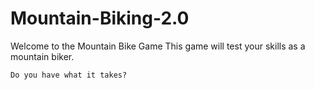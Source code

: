 # Mountain-Biking-2.0
Welcome to the Mountain Bike Game
This game will test your skills as a mountain biker.
```You will travel down one of 3 trails ranging in difficulty in order to get the top prize.
Do you have what it takes?
